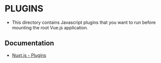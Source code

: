 # PLUGINS

* This directory contains Javascript plugins that you want to run before mounting the root Vue.js application.


## Documentation
* [Nuxt.js - Plugins](https://nuxtjs.org/guide/plugins)
